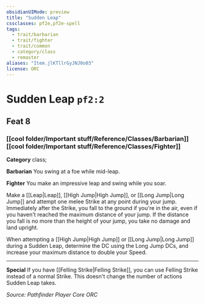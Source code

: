 ```yaml
---
obsidianUIMode: preview
title: "Sudden Leap"
cssclasses: pf2e,pf2e-spell
tags:
  - trait/barbarian
  - trait/fighter
  - trait/common
  - category/class
  - remaster
aliases: "Item.jlKTllrGyJNJ0o03"
license: ORC
---
```

# Sudden Leap `pf2:2`
## Feat 8
### [[cool folder/Important stuff/Reference/Classes/Barbarian]][[cool folder/Important stuff/Reference/Classes/Fighter]]

**Category** class; 




**Barbarian** You swing at a foe while mid-leap.

**Fighter** You make an impressive leap and swing while you soar.

Make a [[Leap|Leap]], [[High Jump|High Jump]], or [[Long Jump|Long Jump]] and attempt one melee Strike at any point during your jump. Immediately after the Strike, you fall to the ground if you're in the air, even if you haven't reached the maximum distance of your jump. If the distance you fall is no more than the height of your jump, you take no damage and land upright.

When attempting a [[High Jump|High Jump]] or [[Long Jump|Long Jump]] during a Sudden Leap, determine the DC using the Long Jump DCs, and increase your maximum distance to double your Speed.

* * *

**Special** If you have [[Felling Strike|Felling Strike]], you can use Felling Strike instead of a normal Strike. This doesn't change the number of actions Sudden Leap takes.

*Source: Pathfinder Player Core*
*ORC*